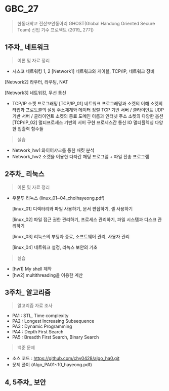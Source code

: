 # GBC_27
> 한동대학교 전산보안동아리 GHOST(Global Handong Oriented Secure Team) 신입 기수 프로젝트 (2019_ 27기)

## 1주차_ 네트워크
>  이론 및 자료 정리
-  시스코 네트워킹 1, 2
  [Network1] 네트워크와 케이블, TCP/IP, 네트워크 장비
  
  [Network2] 라우터, 라우팅, NAT
  
  [Network3] 네트워킹, 무선 통신
  
-  TCP/IP 소켓 프로그래밍
  [TCP/IP_01] 네트워크 프로그래밍과 소켓의 이해
              소켓의 타입과 프로토콜의 설정
              주소체계와 데이터 정렬
              TCP 기반 서버 / 클라이언트
              UDP 기반 서버 / 클라이언트
              소켓의 종료
              도메인 이름과 인터넷 주소
              소켓의 다양한 옵션
  [TCP/IP_02] 멀티프로세스 기반의 서버 구현
              프로세스간 통신
              IO 멀티플렉싱
              다양한 입출력 함수들
              
> 실습
- Network_hw1 
  와이어샤크를 통한 패킷 분석
- Network_hw2
  소켓을 이용한 다자간 채팅 프로그램 + 파일 전송 프로그램

## 2주차_ 리눅스
> 이론 및 자료 정리
- 우분투 리눅스 (linux_01~04_choihayeong.pdf)

  [linux_01] 디렉터리와 파일 사용하기, 문서 편집하기, 셸 사용하기
  
  [linux_02] 파일 접근 권한 관리하기, 프로세스 관리하기, 파일 시스템과 디스크 관리하기
  
  [linux_03] 리눅스의 부팅과 종료, 소프트웨어 관리, 사용자 관리
  
  [linux_04] 네트워크 설정, 리눅스 보안의 기초

> 실습
- [hw1] My shell 제작
- [hw2] multithreading을 이용한 계산

## 3주차_ 알고리즘
> 알고리즘 자료 조사
  - PA1 : STL, Time complexity
  - PA2 : Longest Increasing Subsequence
  - PA3 : Dynamic Programming
  - PA4 : Depth First Search
  - PA5 : Breadth First Search, Binary Search

> 백준 문제
  - 소스 코드 : https://github.com/chy0428/algo_ha0.git
  - 문제 풀이 (Algo_PA01~10_hayeong.pdf)
  
## 4, 5주차_ 보안
